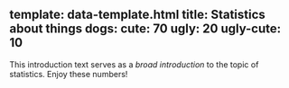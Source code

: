 template: data-template.html
title: Statistics about things
dogs:
    cute: 70
    ugly: 20
    ugly-cute: 10
---
This introduction text serves as a _broad introduction_ to the topic
of statistics. Enjoy these numbers!
